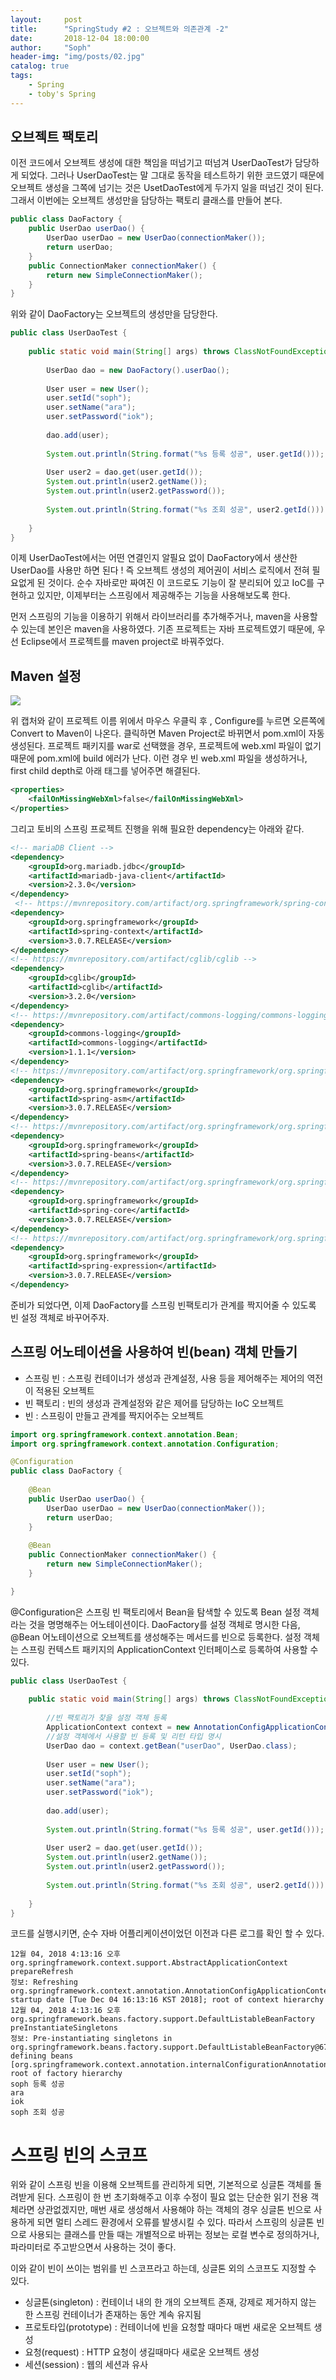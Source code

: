 ```yaml
---
layout:     post
title:      "SpringStudy #2 : 오브젝트와 의존관계 -2"
date:       2018-12-04 18:00:00
author:     "Soph"
header-img: "img/posts/02.jpg"
catalog: true
tags:
    - Spring
    - toby's Spring
---
```


## 오브젝트 팩토리
  이전 코드에서 오브젝트 생성에 대한 책임을 떠넘기고 떠넘겨 UserDaoTest가 담당하게 되었다. 그러나 UserDaoTest는 말 그대로 동작을 테스트하기 위한 코드였기 때문에 오브젝트 생성을 그쪽에 넘기는 것은 UsetDaoTest에게 두가지 일을 떠넘긴 것이 된다. 그래서 이번에는 오브젝트 생성만을 담당하는 팩토리 클래스를 만들어 본다.
  
```java
public class DaoFactory {
	public UserDao userDao() {
		UserDao userDao = new UserDao(connectionMaker());
		return userDao;
	}
	public ConnectionMaker connectionMaker() {
		return new SimpleConnectionMaker();
	}
}

```

위와 같이 DaoFactory는 오브젝트의 생성만을 담당한다. 

```java
public class UserDaoTest {
	
	public static void main(String[] args) throws ClassNotFoundException, SQLException {
		
		UserDao dao = new DaoFactory().userDao();
		
		User user = new User();
		user.setId("soph");
		user.setName("ara");
		user.setPassword("iok");
		
		dao.add(user);
		
		System.out.println(String.format("%s 등록 성공", user.getId()));
		
		User user2 = dao.get(user.getId());
		System.out.println(user2.getName());
		System.out.println(user2.getPassword());
		
		System.out.println(String.format("%s 조회 성공", user2.getId()));
		
	}
}
```

이제 UserDaoTest에서는 어떤 연결인지 알필요 없이 DaoFactory에서 생산한 UserDao를 사용만 하면 된다 !
즉 오브젝트 생성의 제어권이 서비스 로직에서 전혀 필요없게 된 것이다.
순수 자바로만 짜여진 이 코드로도 기능이 잘 분리되어 있고 IoC를 구현하고 있지만, 이제부터는 스프링에서 제공해주는 기능을 사용해보도록 한다.

먼저 스프링의 기능을 이용하기 위해서 라이브러리를 추가해주거나, maven을 사용할 수 있는데 본인은 maven을 사용하였다. 기존 프로젝트는 자바 프로젝트였기 때문에, 우선 Eclipse에서 프로젝트를 maven project로 바꿔주었다.

## Maven 설정

<img src="https://soph0610.github.io/img/posts/springstudy02_01.png"/>

위 캡처와 같이 프로젝트 이름 위에서 마우스 우클릭 후 , Configure를 누르면 오른쪽에 Convert to Maven이 나온다. 클릭하면 Maven Project로 바뀌면서 pom.xml이 자동생성된다. 프로젝트 패키지를 war로 선택했을 경우, 프로젝트에 web.xml 파일이 없기 때문에 pom.xml에 build 에러가 난다. 이런 경우 빈 web.xml 파일을 생성하거나, first child depth로 아래 태그를 넣어주면 해결된다.

```xml
<properties>
  	<failOnMissingWebXml>false</failOnMissingWebXml>
</properties>
```

그리고 토비의 스프링 프로젝트 진행을 위해 필요한 dependency는 아래와 같다.

```xml
<!-- mariaDB Client -->
<dependency>
    <groupId>org.mariadb.jdbc</groupId>
    <artifactId>mariadb-java-client</artifactId>
    <version>2.3.0</version>
</dependency>
 <!-- https://mvnrepository.com/artifact/org.springframework/spring-context -->
<dependency>
    <groupId>org.springframework</groupId>
    <artifactId>spring-context</artifactId>
    <version>3.0.7.RELEASE</version>
</dependency>
<!-- https://mvnrepository.com/artifact/cglib/cglib -->
<dependency>
    <groupId>cglib</groupId>
    <artifactId>cglib</artifactId>
    <version>3.2.0</version>
</dependency>
<!-- https://mvnrepository.com/artifact/commons-logging/commons-logging -->
<dependency>
    <groupId>commons-logging</groupId>
    <artifactId>commons-logging</artifactId>
    <version>1.1.1</version>
</dependency>
<!-- https://mvnrepository.com/artifact/org.springframework/org.springframework.asm -->
<dependency>
    <groupId>org.springframework</groupId>
    <artifactId>spring-asm</artifactId>
    <version>3.0.7.RELEASE</version>
</dependency>
<!-- https://mvnrepository.com/artifact/org.springframework/org.springframework.beans -->
<dependency>
    <groupId>org.springframework</groupId>
    <artifactId>spring-beans</artifactId>
    <version>3.0.7.RELEASE</version>
</dependency>
<!-- https://mvnrepository.com/artifact/org.springframework/org.springframework.core -->
<dependency>
    <groupId>org.springframework</groupId>
    <artifactId>spring-core</artifactId>
    <version>3.0.7.RELEASE</version>
</dependency>
<!-- https://mvnrepository.com/artifact/org.springframework/org.springframework.expression -->
<dependency>
    <groupId>org.springframework</groupId>
    <artifactId>spring-expression</artifactId>
    <version>3.0.7.RELEASE</version>
</dependency>
```

준비가 되었다면, 이제 DaoFactory를 스프링 빈팩토리가 관계를 짝지어줄 수 있도록 빈 설정 객체로 바꾸어주자.

## 스프링 어노테이션을 사용하여 빈(bean) 객체 만들기

- 스프링 빈 : 스프링 컨테이너가 생성과 관계설정, 사용 등을 제어해주는 제어의 역전이 적용된 오브젝트
- 빈 팩토리 : 빈의 생성과 관계설정와 같은 제어를 담당하는 IoC 오브젝트
- 빈 : 스프링이 만들고 관계를 짝지어주는 오브젝트

```java
import org.springframework.context.annotation.Bean;
import org.springframework.context.annotation.Configuration;

@Configuration
public class DaoFactory {
	
	@Bean
	public UserDao userDao() {
		UserDao userDao = new UserDao(connectionMaker());
		return userDao;
	}
	
	@Bean
	public ConnectionMaker connectionMaker() {
		return new SimpleConnectionMaker();
	}

}
```

@Configuration은 스프링 빈 팩토리에서 Bean을 탐색할 수 있도록 Bean 설정 객체라는 것을 명명해주는 어노테이션이다. DaoFactory를 설정 객체로 명시한 다음, @Bean 어노테이션으로 오브젝트를 생성해주는 메서드를 빈으로 등록한다. 설정 객체는 스프링 컨텍스트 패키지의 ApplicationContext 인터페이스로 등록하여 사용할 수 있다.

```java
public class UserDaoTest {
	
	public static void main(String[] args) throws ClassNotFoundException, SQLException {
		
        //빈 팩토리가 찾을 설정 객체 등록
		ApplicationContext context = new AnnotationConfigApplicationContext(DaoFactory.class);
        //설정 객체에서 사용할 빈 등록 및 리턴 타입 명시
		UserDao dao = context.getBean("userDao", UserDao.class);
		
		User user = new User();
		user.setId("soph");
		user.setName("ara");
		user.setPassword("iok");
		
		dao.add(user);
		
		System.out.println(String.format("%s 등록 성공", user.getId()));
		
		User user2 = dao.get(user.getId());
		System.out.println(user2.getName());
		System.out.println(user2.getPassword());
		
		System.out.println(String.format("%s 조회 성공", user2.getId()));
		
	}
}
```

코드를 실행시키면, 순수 자바 어플리케이션이었던 이전과 다른 로그를 확인 할 수 있다.

```
12월 04, 2018 4:13:16 오후 org.springframework.context.support.AbstractApplicationContext prepareRefresh
정보: Refreshing org.springframework.context.annotation.AnnotationConfigApplicationContext@2dda6444: startup date [Tue Dec 04 16:13:16 KST 2018]; root of context hierarchy
12월 04, 2018 4:13:16 오후 org.springframework.beans.factory.support.DefaultListableBeanFactory preInstantiateSingletons
정보: Pre-instantiating singletons in org.springframework.beans.factory.support.DefaultListableBeanFactory@67f89fa3: defining beans [org.springframework.context.annotation.internalConfigurationAnnotationProcessor,org.springframework.context.annotation.internalAutowiredAnnotationProcessor,org.springframework.context.annotation.internalRequiredAnnotationProcessor,org.springframework.context.annotation.internalCommonAnnotationProcessor,daoFactory,userDao,connectionMaker]; root of factory hierarchy
soph 등록 성공
ara
iok
soph 조회 성공
```

# 스프링 빈의 스코프

  위와 같이 스프링 빈을 이용해 오브젝트를 관리하게 되면, 기본적으로 싱글톤 객체를 돌려받게 된다. 스프링이 한 번 초기화해주고 이후 수정이 필요 없는 단순한 읽기 전용 객체라면 상관없겠지만, 매번 새로 생성해서 사용해야 하는 객체의 경우 싱글톤 빈으로 사용하게 되면 멀티 스레드 환경에서 오류를 발생시킬 수 있다. 따라서 스프링의 싱글톤 빈으로 사용되는 클래스를 만들 때는 개별적으로 바뀌는 정보는 로컬 변수로 정의하거나, 파라미터로 주고받으면서 사용하는 것이 좋다.
  
  이와 같이 빈이 쓰이는 범위를 빈 스코프라고 하는데, 싱글톤 외의 스코프도 지정할 수 있다.
  
  - 싱글톤(singleton) : 컨테이너 내의 한 개의 오브젝트 존재, 강제로 제거하지 않는 한 스프링 컨테이너가 존재하는 동안 계속 유지됨
  - 프로토타입(prototype) : 컨테이너에 빈을 요청할 때마다 매번 새로운 오브젝트 생성
  - 요청(request) : HTTP 요청이 생길때마다 새로운 오브젝트 생성
  - 세션(session) : 웹의 세션과 유사





